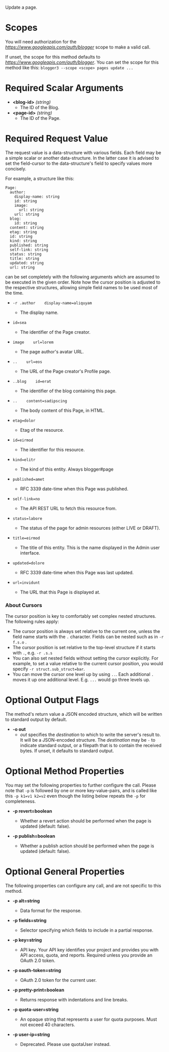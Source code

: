 Update a page.
# Scopes

You will need authorization for the *https://www.googleapis.com/auth/blogger* scope to make a valid call.

If unset, the scope for this method defaults to *https://www.googleapis.com/auth/blogger*.
You can set the scope for this method like this: `blogger3 --scope <scope> pages update ...`
# Required Scalar Arguments
* **&lt;blog-id&gt;** *(string)*
    - The ID of the Blog.
* **&lt;page-id&gt;** *(string)*
    - The ID of the Page.
# Required Request Value

The request value is a data-structure with various fields. Each field may be a simple scalar or another data-structure.
In the latter case it is advised to set the field-cursor to the data-structure's field to specify values more concisely.

For example, a structure like this:
```
Page:
  author:
    display-name: string
    id: string
    image:
      url: string
    url: string
  blog:
    id: string
  content: string
  etag: string
  id: string
  kind: string
  published: string
  self-link: string
  status: string
  title: string
  updated: string
  url: string

```

can be set completely with the following arguments which are assumed to be executed in the given order. Note how the cursor position is adjusted to the respective structures, allowing simple field names to be used most of the time.

* `-r .author    display-name=aliquyam`
    - The display name.
* `id=sea`
    - The identifier of the Page creator.
* `image    url=lorem`
    - The page author&#39;s avatar URL.

* `..    url=eos`
    - The URL of the Page creator&#39;s Profile page.

* `..blog    id=erat`
    - The identifier of the blog containing this page.

* `..    content=sadipscing`
    - The body content of this Page, in HTML.
* `etag=dolor`
    - Etag of the resource.
* `id=eirmod`
    - The identifier for this resource.
* `kind=elitr`
    - The kind of this entity. Always blogger#page
* `published=amet`
    - RFC 3339 date-time when this Page was published.
* `self-link=no`
    - The API REST URL to fetch this resource from.
* `status=labore`
    - The status of the page for admin resources (either LIVE or DRAFT).
* `title=eirmod`
    - The title of this entity. This is the name displayed in the Admin user interface.
* `updated=dolore`
    - RFC 3339 date-time when this Page was last updated.
* `url=invidunt`
    - The URL that this Page is displayed at.


### About Cursors

The cursor position is key to comfortably set complex nested structures. The following rules apply:

* The cursor position is always set relative to the current one, unless the field name starts with the `.` character. Fields can be nested such as in `-r f.s.o` .
* The cursor position is set relative to the top-level structure if it starts with `.`, e.g. `-r .s.s`
* You can also set nested fields without setting the cursor explicitly. For example, to set a value relative to the current cursor position, you would specify `-r struct.sub_struct=bar`.
* You can move the cursor one level up by using `..`. Each additional `.` moves it up one additional level. E.g. `...` would go three levels up.


# Optional Output Flags

The method's return value a JSON encoded structure, which will be written to standard output by default.

* **-o out**
    - *out* specifies the *destination* to which to write the server's result to.
      It will be a JSON-encoded structure.
      The *destination* may be `-` to indicate standard output, or a filepath that is to contain the received bytes.
      If unset, it defaults to standard output.
# Optional Method Properties

You may set the following properties to further configure the call. Please note that `-p` is followed by one 
or more key-value-pairs, and is called like this `-p k1=v1 k2=v2` even though the listing below repeats the
`-p` for completeness.

* **-p revert=boolean**
    - Whether a revert action should be performed when the page is updated (default: false).

* **-p publish=boolean**
    - Whether a publish action should be performed when the page is updated (default: false).

# Optional General Properties

The following properties can configure any call, and are not specific to this method.

* **-p alt=string**
    - Data format for the response.

* **-p fields=string**
    - Selector specifying which fields to include in a partial response.

* **-p key=string**
    - API key. Your API key identifies your project and provides you with API access, quota, and reports. Required unless you provide an OAuth 2.0 token.

* **-p oauth-token=string**
    - OAuth 2.0 token for the current user.

* **-p pretty-print=boolean**
    - Returns response with indentations and line breaks.

* **-p quota-user=string**
    - An opaque string that represents a user for quota purposes. Must not exceed 40 characters.

* **-p user-ip=string**
    - Deprecated. Please use quotaUser instead.
